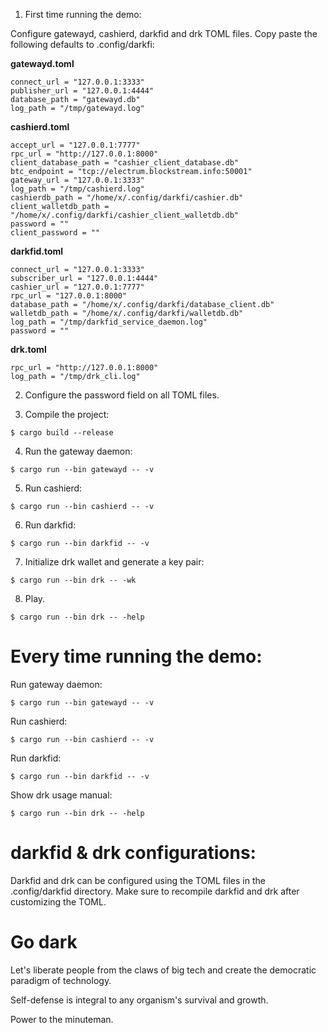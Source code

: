 1. First time running the demo:

Configure gatewayd, cashierd, darkfid and drk TOML files. Copy paste the following defaults to .config/darkfi:

**gatewayd.toml**

```
connect_url = "127.0.0.1:3333"
publisher_url = "127.0.0.1:4444"
database_path = "gatewayd.db"
log_path = "/tmp/gatewayd.log"
```

**cashierd.toml**

```
accept_url = "127.0.0.1:7777"
rpc_url = "http://127.0.0.1:8000"
client_database_path = "cashier_client_database.db"
btc_endpoint = "tcp://electrum.blockstream.info:50001"
gateway_url = "127.0.0.1:3333"
log_path = "/tmp/cashierd.log"
cashierdb_path = "/home/x/.config/darkfi/cashier.db"
client_walletdb_path = "/home/x/.config/darkfi/cashier_client_walletdb.db"
password = ""
client_password = ""
```

**darkfid.toml**

```
connect_url = "127.0.0.1:3333"
subscriber_url = "127.0.0.1:4444"
cashier_url = "127.0.0.1:7777"
rpc_url = "127.0.0.1:8000"
database_path = "/home/x/.config/darkfi/database_client.db"
walletdb_path = "/home/x/.config/darkfi/walletdb.db"
log_path = "/tmp/darkfid_service_daemon.log"
password = ""
```

**drk.toml**

```
rpc_url = "http://127.0.0.1:8000"
log_path = "/tmp/drk_cli.log"
```

2. Configure the password field on all TOML files.

3. Compile the project:

```console
$ cargo build --release
```

4. Run the gateway daemon:

```console
$ cargo run --bin gatewayd -- -v
```

5. Run cashierd:

```console
$ cargo run --bin cashierd -- -v
```

6. Run darkfid:

```console
$ cargo run --bin darkfid -- -v
```

7. Initialize drk wallet and generate a key pair:

```console
$ cargo run --bin drk -- -wk 
```

8. Play.

```console
$ cargo run --bin drk -- -help
```

# Every time running the demo:

Run gateway daemon:

```console
$ cargo run --bin gatewayd -- -v
```

Run cashierd:

```console
$ cargo run --bin cashierd -- -v
```

Run darkfid:

```console
$ cargo run --bin darkfid -- -v
```

Show drk usage manual:

```console
$ cargo run --bin drk -- -help
```

# darkfid & drk configurations:

Darkfid and drk can be configured using the TOML files in the .config/darkfid directory. Make sure to recompile darkfid and drk after customizing the TOML.

# Go dark

Let's liberate people from the claws of big tech and create the democratic paradigm of technology.

Self-defense is integral to any organism's survival and growth.

Power to the minuteman.
